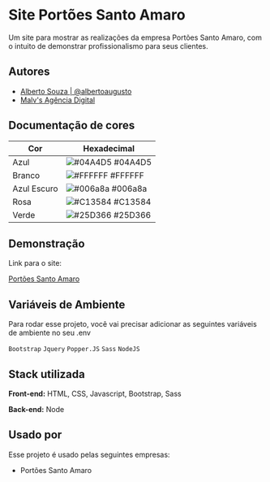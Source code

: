 
# Site Portões Santo Amaro

Um site para mostrar as realizações da empresa Portões Santo Amaro, com o intuito 
de demonstrar profissionalismo para seus clientes.


## Autores

- [Alberto Souza | @albertoaugusto](https://www.github.com/albertoaugusto)
- [Malv's Agência Digital](https://www.linkedin.com/company/malv-s/?viewAsMember=true)

## Documentação de cores

| Cor               | Hexadecimal                                                |
| ----------------- | ---------------------------------------------------------------- |
| Azul              | ![#04A4D5](https://via.placeholder.com/10/04A4D5?text=+) #04A4D5 |
| Branco            | ![#FFFFFF](https://via.placeholder.com/10/FFFFFF?text=+) #FFFFFF |
| Azul Escuro       | ![#006a8a](https://via.placeholder.com/10/006a8a?text=+) #006a8a |
| Rosa              | ![#C13584](https://via.placeholder.com/10/C13584?text=+) #C13584 |
| Verde             | ![#25D366](https://via.placeholder.com/10/25D366?text=+) #25D366 |


## Demonstração

Link para o site:

[Portões Santo Amaro](https://portoessantoamaro.com)
## Variáveis de Ambiente

Para rodar esse projeto, você vai precisar adicionar 
as seguintes variáveis de ambiente no seu .env

`Bootstrap`
`Jquery`
`Popper.JS`
`Sass`
`NodeJS`



## Stack utilizada

**Front-end:** HTML, CSS, Javascript, Bootstrap, Sass

**Back-end:** Node


## Usado por

Esse projeto é usado pelas seguintes empresas:

- Portões Santo Amaro
 

